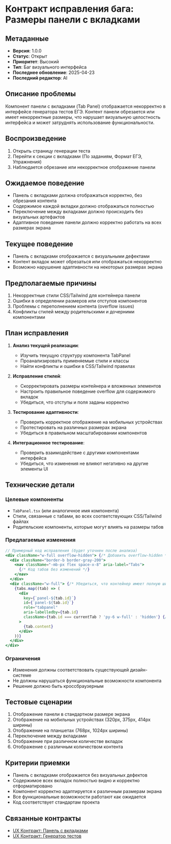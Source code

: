 # Контракт исправления бага: Размеры панели с вкладками

## Метаданные
- **Версия**: 1.0.0
- **Статус**: Открыт
- **Приоритет**: Высокий
- **Тип**: Баг визуального интерфейса
- **Последнее обновление**: 2025-04-23
- **Последний редактор**: AI

## Описание проблемы
Компонент панели с вкладками (Tab Panel) отображается некорректно в интерфейсе генератора тестов ЕГЭ. Контент панели обрезается или имеет некорректные размеры, что нарушает визуальную целостность интерфейса и может затруднять использование функциональности.

## Воспроизведение
1. Открыть страницу генерации теста
2. Перейти к секции с вкладками (По заданиям, Формат ЕГЭ, Упражнения)
3. Наблюдается обрезание или некорректное отображение панели

## Ожидаемое поведение
- Панель с вкладками должна отображаться корректно, без обрезания контента
- Содержимое каждой вкладки должно отображаться полностью
- Переключение между вкладками должно происходить без визуальных артефактов
- Адаптивное поведение панели должно корректно работать на всех размерах экрана

## Текущее поведение
- Панель с вкладками отображается с визуальными дефектами
- Контент вкладок может обрезаться или отображаться некорректно
- Возможно нарушение адаптивности на некоторых размерах экрана

## Предполагаемые причины
1. Некорректные стили CSS/Tailwind для контейнера панели
2. Ошибки в определении размеров или отступов компонентов
3. Проблемы с переполнением контента (overflow issues)
4. Конфликты стилей между родительскими и дочерними компонентами

## План исправления
1. **Анализ текущей реализации**: 
   - Изучить текущую структуру компонента TabPanel
   - Проанализировать применяемые стили и классы
   - Найти конфликты и ошибки в CSS/Tailwind правилах

2. **Исправление стилей**:
   - Скорректировать размеры контейнера и вложенных элементов
   - Настроить правильное поведение overflow для содержимого вкладок
   - Убедиться, что отступы и поля заданы корректно

3. **Тестирование адаптивности**:
   - Проверить корректное отображение на мобильных устройствах
   - Протестировать на различных размерах экрана
   - Убедиться в правильном масштабировании компонентов

4. **Интеграционное тестирование**:
   - Проверить взаимодействие с другими компонентами интерфейса
   - Убедиться, что изменения не влияют негативно на другие элементы UI

## Технические детали

### Целевые компоненты
- `TabPanel.tsx` (или аналогичное имя компонента)
- Стили, связанные с табами, во всех соответствующих CSS/Tailwind файлах
- Родительские компоненты, которые могут влиять на размеры табов

### Предлагаемые изменения
```jsx
// Примерный код исправления (будет уточнен после анализа)
<div className="w-full overflow-hidden"> {/* Добавить overflow-hidden */}
  <div className="border-b border-gray-200">
    <nav className="-mb-px flex space-x-8" aria-label="Tabs">
      {/* Код табов без изменений */}
    </nav>
  </div>
  <div className="w-full"> {/* Убедиться, что контейнер имеет полную ширину */}
    {tabs.map((tab) => (
      <div
        key={`panel-${tab.id}`}
        id={`panel-${tab.id}`}
        role="tabpanel"
        aria-labelledby={tab.id}
        className={tab.id === currentTab ? 'py-6 w-full' : 'hidden'} {/* Добавить w-full */}
      >
        {tab.content}
      </div>
    ))}
  </div>
</div>
```

### Ограничения
- Изменения должны соответствовать существующей дизайн-системе
- Не должны нарушаться функциональные возможности компонента
- Решение должно быть кроссбраузерным

## Тестовые сценарии
1. Отображение панели в стандартном размере экрана
2. Отображение на мобильных устройствах (320px, 375px, 414px ширины)
3. Отображение на планшетах (768px, 1024px ширины)
4. Переключение между вкладками
5. Отображение при различном количестве вкладок
6. Отображение с различным количеством контента

## Критерии приемки
- Панель с вкладками отображается без визуальных дефектов
- Содержимое всех вкладок полностью видно и корректно отформатировано
- Компонент корректно адаптируется к различным размерам экрана
- Все функциональные возможности работают как ожидается
- Код соответствует стандартам проекта

## Связанные контракты
- [UX Контракт: Панель с вкладками](../TestGenerator-UX-TabPanel-Contract.md)
- [UX Контракт: Генератор тестов](../TestGenerator-UI-Contract.md) 